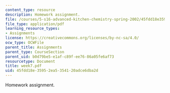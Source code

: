 ```yaml
---
content_type: resource
description: Homework assignment.
file: /courses/5-s16-advanced-kitchen-chemistry-spring-2002/45fdd18e35952ea5354120adce6dba2d_week7.pdf
file_type: application/pdf
learning_resource_types:
- Assignments
license: https://creativecommons.org/licenses/by-nc-sa/4.0/
ocw_type: OCWFile
parent_title: Assignments
parent_type: CourseSection
parent_uid: b0d79be5-e1af-c89f-ee76-86a05fe6af73
resourcetype: Document
title: week7.pdf
uid: 45fdd18e-3595-2ea5-3541-20adce6dba2d
---
```

Homework assignment.